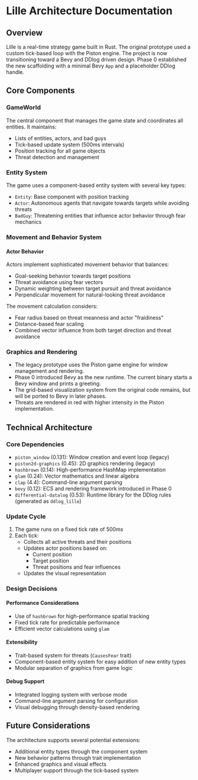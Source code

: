 # Lille Architecture Documentation

## Overview

Lille is a real-time strategy game built in Rust.  The original prototype used a custom tick-based loop with the Piston engine.  The project is now transitioning toward a Bevy and DDlog driven design.  Phase 0 established the new scaffolding with a minimal Bevy `App` and a placeholder DDlog handle.

## Core Components

### GameWorld
The central component that manages the game state and coordinates all entities. It maintains:
- Lists of entities, actors, and bad guys
- Tick-based update system (500ms intervals)
- Position tracking for all game objects
- Threat detection and management

### Entity System
The game uses a component-based entity system with several key types:
- `Entity`: Base component with position tracking
- `Actor`: Autonomous agents that navigate towards targets while avoiding threats
- `BadGuy`: Threatening entities that influence actor behavior through fear mechanics

### Movement and Behavior System

#### Actor Behavior
Actors implement sophisticated movement behavior that balances:
- Goal-seeking behavior towards target positions
- Threat avoidance using fear vectors
- Dynamic weighting between target pursuit and threat avoidance
- Perpendicular movement for natural-looking threat avoidance

The movement calculation considers:
- Fear radius based on threat meanness and actor "fraidiness"
- Distance-based fear scaling
- Combined vector influence from both target direction and threat avoidance

### Graphics and Rendering
- The legacy prototype uses the Piston game engine for window management and rendering.
- Phase 0 introduced Bevy as the new runtime. The current binary starts a Bevy window and prints a greeting.
- The grid-based visualization system from the original code remains, but will be ported to Bevy in later phases.
- Threats are rendered in red with higher intensity in the Piston implementation.

## Technical Architecture

### Core Dependencies
- `piston_window` (0.131): Window creation and event loop (legacy)
- `piston2d-graphics` (0.45): 2D graphics rendering (legacy)
- `hashbrown` (0.14): High-performance HashMap implementation
- `glam` (0.24): Vector mathematics and linear algebra
- `clap` (4.4): Command-line argument parsing
- `bevy` (0.12): ECS and rendering framework introduced in Phase 0
- `differential-datalog` (0.53): Runtime library for the DDlog rules (generated as `ddlog_lille`)

### Update Cycle
1. The game runs on a fixed tick rate of 500ms
2. Each tick:
   - Collects all active threats and their positions
   - Updates actor positions based on:
     - Current position
     - Target position
     - Threat positions and fear influences
   - Updates the visual representation

### Design Decisions

#### Performance Considerations
- Use of `hashbrown` for high-performance spatial tracking
- Fixed tick rate for predictable performance
- Efficient vector calculations using `glam`

#### Extensibility
- Trait-based system for threats (`CausesFear` trait)
- Component-based entity system for easy addition of new entity types
- Modular separation of graphics from game logic

#### Debug Support
- Integrated logging system with verbose mode
- Command-line argument parsing for configuration
- Visual debugging through density-based rendering

## Future Considerations

The architecture supports several potential extensions:
- Additional entity types through the component system
- New behavior patterns through trait implementation
- Enhanced graphics and visual effects
- Multiplayer support through the tick-based system
